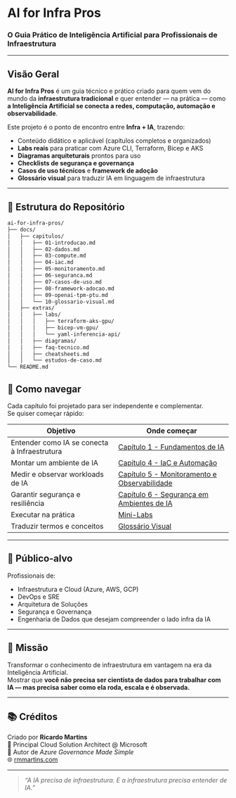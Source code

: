 # AI for Infra Pros  
### O Guia Prático de Inteligência Artificial para Profissionais de Infraestrutura

---

## Visão Geral

**AI for Infra Pros** é um guia técnico e prático criado para quem vem do mundo da **infraestrutura tradicional** e quer entender — na prática — como **a Inteligência Artificial se conecta a redes, computação, automação e observabilidade**.

Este projeto é o ponto de encontro entre **Infra + IA**, trazendo:
- Conteúdo didático e aplicável (capítulos completos e organizados)
- **Labs reais** para praticar com Azure CLI, Terraform, Bicep e AKS
- **Diagramas arquiteturais** prontos para uso
- **Checklists de segurança e governança**
- **Casos de uso técnicos** e **framework de adoção**
- **Glossário visual** para traduzir IA em linguagem de infraestrutura

---

## 📂 Estrutura do Repositório

```bash
ai-for-infra-pros/
├── docs/
│   ├── capitulos/
│   │   ├── 01-introducao.md
│   │   ├── 02-dados.md
│   │   ├── 03-compute.md
│   │   ├── 04-iac.md
│   │   ├── 05-monitoramento.md
│   │   ├── 06-seguranca.md
│   │   ├── 07-casos-de-uso.md
│   │   ├── 08-framework-adocao.md
│   │   ├── 09-openai-tpm-ptu.md
│   │   └── 10-glossario-visual.md
│   ├── extras/
│   │   ├── labs/
│   │   │   ├── terraform-aks-gpu/
│   │   │   ├── bicep-vm-gpu/
│   │   │   └── yaml-inferencia-api/
│   │   ├── diagramas/
│   │   ├── faq-tecnico.md
│   │   ├── cheatsheets.md
│   │   └── estudos-de-caso.md
└── README.md
```

## 🚀 Como navegar

Cada capítulo foi projetado para ser independente e complementar.  
Se quiser começar rápido:

| Objetivo | Onde começar |
|-----------|---------------|
| Entender como IA se conecta à Infraestrutura | [Capítulo 1 - Fundamentos de IA](docs/capitulos/01-introducao.md) |
| Montar um ambiente de IA | [Capítulo 4 - IaC e Automação](docs/capitulos/04-iac.md) |
| Medir e observar workloads de IA | [Capítulo 5 - Monitoramento e Observabilidade](docs/capitulos/05-monitoramento.md) |
| Garantir segurança e resiliência | [Capítulo 6 - Segurança em Ambientes de IA](docs/capitulos/06-seguranca.md) |
| Executar na prática | [Mini-Labs](docs/extras/labs/) |
| Traduzir termos e conceitos | [Glossário Visual](docs/capitulos/10-glossario-visual.md) |

---

## 🧩 Público-alvo

Profissionais de:

- Infraestrutura e Cloud (Azure, AWS, GCP)
- DevOps e SRE
- Arquitetura de Soluções
- Segurança e Governança
- Engenharia de Dados que desejam compreender o lado infra da IA

---

## 💬 Missão

Transformar o conhecimento de infraestrutura em vantagem na era da Inteligência Artificial.  
Mostrar que **você não precisa ser cientista de dados para trabalhar com IA — mas precisa saber como ela roda, escala e é observada.**

---

## 📚 Créditos

Criado por **Ricardo Martins**  
📍 Principal Cloud Solution Architect @ Microsoft  
📖 Autor de *Azure Governance Made Simple*  
🌐 [rmmartins.com](https://rmmartins.com)


---

> _“A IA precisa de infraestrutura. E a infraestrutura precisa entender de IA.”_

